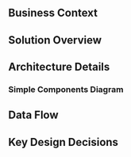 ## Business Context

## Solution Overview

## Architecture Details

### Simple Components Diagram

## Data Flow

## Key Design Decisions

